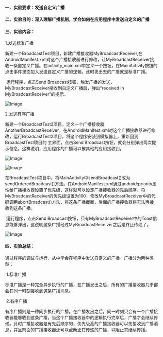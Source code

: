 #### 一、实验要求：发送自定义广播

#### 二、实验目的：深入理解广播机制，学会如何在应用程序中发送自定义的广播

#### 三、实验内容：

1.发送标准广播

​	新建一个BroadcastTest项目，新建广播接收器MyBroadcastReceiver,在AndroidManifest.xml对这个广播接收器进行修改，让MyBroadcastReceiver接收一条自定义广播。在acticity_main.xml中定义一个按钮，在MainActivity按钮的点击事件里面加入发送自定义广播的逻辑。此时发出去的广播就是标准广播。

​	运行程序，点击Send Broadcast按钮，触发广播的发送，MyBroadcastReceiver接收到自定义广播后，弹出“received in MyBroadcastReceiver”的提示。

![Image](https://github.com/owahaha/2018118126_Android/raw/master/%E5%AE%9E%E9%AA%8C%E4%B8%83%20%E8%87%AA%E5%AE%9A%E4%B9%89%E5%B9%BF%E6%92%AD/%E5%9B%BE%E7%89%87/1.png)

2.发送有序广播

​	新建一个BroadcastTest2项目，定义一个广播接收器AnotherBroadcastReceiver，在AndroidManifest.xml对这个广播接收器进行修改，运行BroadcastTest2项目，将这个程序安装到模拟器上，重新回到BroadcastTest项目的 主界面，点击Send Broadcast按钮，就会分别弹出两次提示信息，这样说明，应用程序的广播可以被其他的应用接收到。

![Image](https://github.com/owahaha/2018118126_Android/raw/master/%E5%AE%9E%E9%AA%8C%E4%B8%83%20%E8%87%AA%E5%AE%9A%E4%B9%89%E5%B9%BF%E6%92%AD/%E5%9B%BE%E7%89%87/2.png)

![Image](https://github.com/owahaha/2018118126_Android/raw/master/%E5%AE%9E%E9%AA%8C%E4%B8%83%20%E8%87%AA%E5%AE%9A%E4%B9%89%E5%B9%BF%E6%92%AD/%E5%9B%BE%E7%89%87/3.png)

​	在BroadcastTest项目中，将MainActivity中sendBroadcast()改为sendOrderedBroadcast()方法。在AndroidManifest.xml通过android:priority属性给广播接收器设置了优先级，这样就可以设定广播接收器的先后顺序，将MyBroadcastReceiver的优先级设置为100，修改MyBroadcastReceiver中的代码调用abortBroadcast()方法，将这条广播截断，后面的广播接收器将无法再接收到这条广播。

​	运行程序，点击Send Broadcast按钮，只有MyBroadcastReceiver中的Toast信息能够弹出，这说明这条广播经过MyBroadcastReceiver之后是终止传递了。

![Image](https://github.com/owahaha/2018118126_Android/raw/master/%E5%AE%9E%E9%AA%8C%E4%B8%83%20%E8%87%AA%E5%AE%9A%E4%B9%89%E5%B9%BF%E6%92%AD/%E5%9B%BE%E7%89%87/4.png)

#### 四、实验总结：

​	通过程序的调试与运行，从中学会在程序中发送自定义的广播。广播分为两种类型：

​	1.标准广播

​	标准广播是一种完全异步执行的广播，在广播发出之后，所有的广播接收器几乎都会在同一时刻接收到这条广播消息。

​	2.有序广播

​	有序广播则是一种同步执行的广播，在广播发出之后，同一时刻只会有一个广播接收器能够收到这条广播，当这个广播接收器中的逻辑执行完毕后，广播才会继续传递。此时广播接收器是有先后顺序的，优先级高的广播接收器可以先接收到广播消息，并且前面的广播接收器还可以截断正在传递的广播，以阻止其继续传播。
